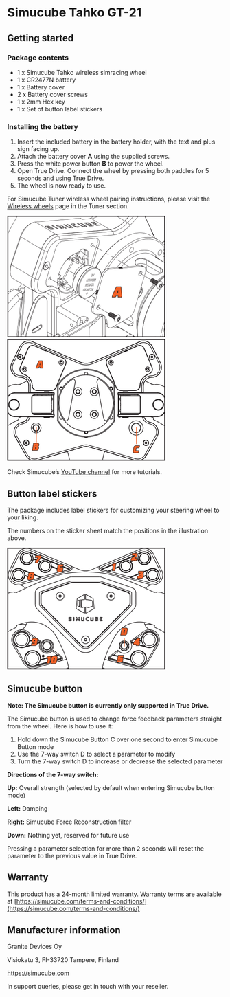 # Simucube Tahko GT-21

## Getting started
### Package contents
- 1 x Simucube Tahko wireless simracing wheel
- 1 x CR2477N battery
- 1 x Battery cover
- 2 x Battery cover screws
- 1 x 2mm Hex key
- 1 x Set of button label stickers

### Installing the battery

1. Insert the included battery in the battery holder, with the text and plus sign facing up.
2. Attach the battery cover **A** using the supplied screws.
3. Press the white power button **B** to power the wheel.
4. Open True Drive. Connect the wheel by pressing both paddles for 5 seconds and using True Drive.
5. The wheel is now ready to use.

For Simucube Tuner wireless wheel pairing instructions, please visit the [Wireless wheels](../Tuner/Wireless%20wheels.md) page in the Tuner section.

![tahko_wheel_battery.svg](assets%2Ftahko_wheel_battery.svg)
![tahko_wheel_back.svg](assets%2Ftahko_wheel_back.svg)

Check Simucube’s [YouTube channel](https://youtube.com/SIMUCUBE) for more tutorials.

## Button label stickers
The package includes label stickers for customizing your steering wheel to your liking.

The numbers on the sticker sheet match the positions in the illustration above.

![tahko_wheel_front.svg](assets%2Ftahko_wheel_front.svg)

## Simucube button
**Note: The Simucube button is currently only supported in True Drive.**

The Simucube button is used to change force feedback parameters straight from the wheel. Here is how to use it:
1. Hold down the Simucube Button C over one second to enter Simucube Button mode
2. Use the 7-way switch D to select a parameter to modify
3. Turn the 7-way switch D to increase or decrease the selected parameter

**Directions of the 7-way switch:**

**Up:** Overall strength (selected by default when entering Simucube button mode)

**Left:** Damping

**Right:** Simucube Force Reconstruction filter

**Down:** Nothing yet, reserved for future use

Pressing a parameter selection for more than 2 seconds will reset the parameter to the previous value in True Drive.

## Warranty
This product has a 24-month limited warranty.
Warranty terms are available at [https://simucube.com/terms-and-conditions/](https://simucube.com/terms-and-conditions/)

## Manufacturer information
Granite Devices Oy

Visiokatu 3, FI-33720 Tampere, Finland

https://simucube.com

In support queries, please get in touch with your reseller.